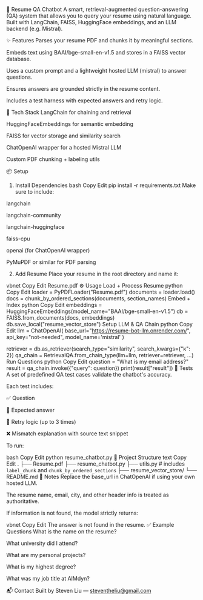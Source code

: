 📄 Resume QA Chatbot
A smart, retrieval-augmented question-answering (QA) system that allows you to query your resume using natural language. Built with LangChain, FAISS, HuggingFace embeddings, and an LLM backend (e.g. Mistral).

✨ Features
Parses your resume PDF and chunks it by meaningful sections.

Embeds text using BAAI/bge-small-en-v1.5 and stores in a FAISS vector database.

Uses a custom prompt and a lightweight hosted LLM (mistral) to answer questions.

Ensures answers are grounded strictly in the resume content.

Includes a test harness with expected answers and retry logic.

🧠 Tech Stack
LangChain for chaining and retrieval

HuggingFaceEmbeddings for semantic embedding

FAISS for vector storage and similarity search

ChatOpenAI wrapper for a hosted Mistral LLM

Custom PDF chunking + labeling utils

📦 Setup
1. Install Dependencies
bash
Copy
Edit
pip install -r requirements.txt
Make sure to include:

langchain

langchain-community

langchain-huggingface

faiss-cpu

openai (for ChatOpenAI wrapper)

PyMuPDF or similar for PDF parsing

2. Add Resume
Place your resume in the root directory and name it:

vbnet
Copy
Edit
Resume.pdf
⚙️ Usage
Load + Process Resume
python
Copy
Edit
loader = PyPDFLoader("Resume.pdf")
documents = loader.load()
docs = chunk_by_ordered_sections(documents, section_names)
Embed + Index
python
Copy
Edit
embeddings = HuggingFaceEmbeddings(model_name="BAAI/bge-small-en-v1.5")
db = FAISS.from_documents(docs, embeddings)
db.save_local("resume_vector_store")
Setup LLM & QA Chain
python
Copy
Edit
llm = ChatOpenAI(
    base_url="https://resume-bot-llm.onrender.com/",
    api_key="not-needed",
    model_name='mistral'
)

retriever = db.as_retriever(search_type="similarity", search_kwargs={"k": 2})
qa_chain = RetrievalQA.from_chain_type(llm=llm, retriever=retriever, ...)
Run Questions
python
Copy
Edit
question = "What is my email address?"
result = qa_chain.invoke({"query": question})
print(result["result"])
🧪 Tests
A set of predefined QA test cases validate the chatbot's accuracy.

Each test includes:

✅ Question

📝 Expected answer

🔄 Retry logic (up to 3 times)

❌ Mismatch explanation with source text snippet

To run:

bash
Copy
Edit
python resume_chatbot.py
📁 Project Structure
text
Copy
Edit
.
├── Resume.pdf
├── resume_chatbot.py
├── utils.py  # includes `label_chunk` and `chunk_by_ordered_sections`
├── resume_vector_store/
└── README.md
🔐 Notes
Replace the base_url in ChatOpenAI if using your own hosted LLM.

The resume name, email, city, and other header info is treated as authoritative.

If information is not found, the model strictly returns:

vbnet
Copy
Edit
The answer is not found in the resume.
✅ Example Questions
What is the name on the resume?

What university did I attend?

What are my personal projects?

What is my highest degree?

What was my job title at AIMdyn?

📬 Contact
Built by Steven Liu — steventheliu@gmail.com
